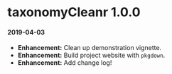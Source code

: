 # taxonomyCleanr 1.0.0

#### 2019-04-03
* __Enhancement:__ Clean up demonstration vignette.
* __Enhancement:__ Build project website with `pkgdown`.
* __Enhancement:__ Add change log!
